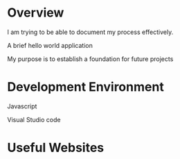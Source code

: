 # Overview

I am trying to be able to document my process effectively.

A brief hello world application

My purpose is to establish a foundation for future projects

# Development Environment

Javascript

Visual Studio code

# Useful Websites
